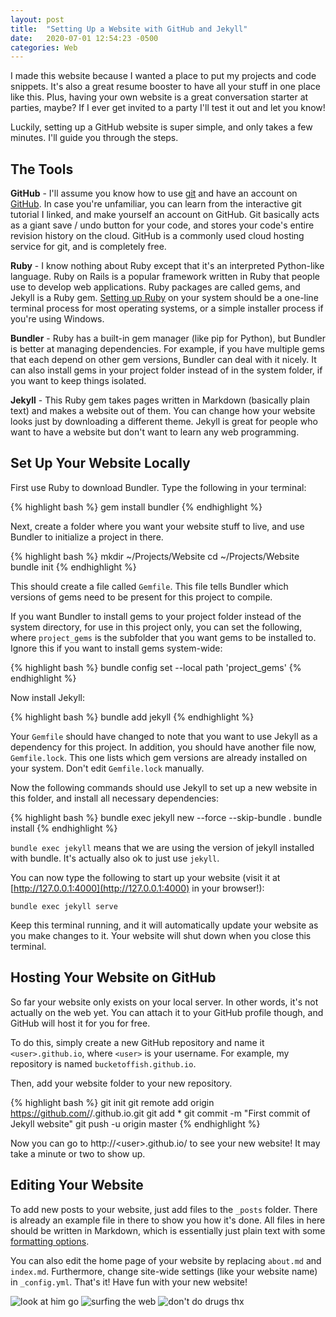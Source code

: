 ```yaml
---
layout: post
title:  "Setting Up a Website with GitHub and Jekyll"
date:   2020-07-01 12:54:23 -0500
categories: Web
---
```

I made this website because I wanted a place to put my projects and code snippets. It's also a great resume booster to have all your stuff in one place like this. Plus, having your own website is a great conversation starter at parties, maybe? If I ever get invited to a party I'll test it out and let you know!

Luckily, setting up a GitHub website is super simple, and only takes a few minutes. I'll guide you through the steps.

## The Tools

**GitHub** - I'll assume you know how to use [git][git-tutorial] and have an account on [GitHub][github]. In case you're unfamiliar, you can learn from the interactive git tutorial I linked, and make yourself an account on GitHub. Git basically acts as a giant save / undo button for your code, and stores your code's entire revision history on the cloud. GitHub is a commonly used cloud hosting service for git, and is completely free.

**Ruby** - I know nothing about Ruby except that it's an interpreted Python-like language. Ruby on Rails is a popular framework written in Ruby that people use to develop web applications. Ruby packages are called gems, and Jekyll is a Ruby gem. [Setting up Ruby][ruby-install] on your system should be a one-line terminal process for most operating systems, or a simple installer process if you're using Windows.

**Bundler** - Ruby has a built-in gem manager (like pip for Python), but Bundler is better at managing dependencies. For example, if you have multiple gems that each depend on other gem versions, Bundler can deal with it nicely. It can also install gems in your project folder instead of in the system folder, if you want to keep things isolated.

**Jekyll** - This Ruby gem takes pages written in Markdown (basically plain text) and makes a website out of them. You can change how your website looks just by downloading a different theme. Jekyll is great for people who want to have a website but don't want to learn any web programming.

## Set Up Your Website Locally

First use Ruby to download Bundler. Type the following in your terminal:

{% highlight bash %}
gem install bundler
{% endhighlight %}

Next, create a folder where you want your website stuff to live, and use Bundler to initialize a project in there.

{% highlight bash %}
mkdir ~/Projects/Website
cd ~/Projects/Website
bundle init
{% endhighlight %}

This should create a file called `Gemfile`. This file tells Bundler which versions of gems need to be present for this project to compile.

If you want Bundler to install gems to your project folder instead of the system directory, for use in this project only, you can set the following, where `project_gems` is the subfolder that you want gems to be installed to. Ignore this if you want to install gems system-wide:

{% highlight bash %}
bundle config set --local path 'project_gems'
{% endhighlight %}

Now install Jekyll:

{% highlight bash %}
bundle add jekyll
{% endhighlight %}

Your `Gemfile` should have changed to note that you want to use Jekyll as a dependency for this project. In addition, you should have another file now, `Gemfile.lock`. This one lists which gem versions are already installed on your system. Don't edit `Gemfile.lock` manually.

Now the following commands should use Jekyll to set up a new website in this folder, and install all necessary dependencies:

{% highlight bash %}
bundle exec jekyll new --force --skip-bundle .
bundle install
{% endhighlight %}

`bundle exec jekyll` means that we are using the version of jekyll installed with bundle. It's actually also ok to just use `jekyll`.

You can now type the following to start up your website (visit it at [http://127.0.0.1:4000](http://127.0.0.1:4000) in your browser!):

`bundle exec jekyll serve`

Keep this terminal running, and it will automatically update your website as you make changes to it. Your website will shut down when you close this terminal.

## Hosting Your Website on GitHub

So far your website only exists on your local server. In other words, it's not actually on the web yet. You can attach it to your GitHub profile though, and GitHub will host it for you for free.

To do this, simply create a new GitHub repository and name it `<user>.github.io`, where `<user>` is your username. For example, my repository is named `bucketoffish.github.io`.

Then, add your website folder to your new repository.

{% highlight bash %}
git init
git remote add origin https://github.com/<user>/<user>.github.io.git
git add *
git commit -m "First commit of Jekyll website"
git push -u origin master
{% endhighlight %}

Now you can go to http://\<user\>.github.io/ to see your new website! It may take a minute or two to show up.

## Editing Your Website

To add new posts to your website, just add files to the `_posts` folder. There is already an example file in there to show you how it's done. All files in here should be written in Markdown, which is essentially just plain text with some [formatting options][markdown].

You can also edit the home page of your website by replacing `about.md` and `index.md`. Furthermore, change site-wide settings (like your website name) in `_config.yml`. That's it! Have fun with your new website!

![look at him go](/img/2020-07-01/dancing_baby.gif)
![surfing the web](/img/2020-07-01/win_explorer.gif)
![don't do drugs thx](/img/2020-07-01/smiley.gif)

[git-tutorial]: https://learngitbranching.js.org/
[github]: https://github.com/
[ruby-install]: https://www.ruby-lang.org/en/documentation/installation/
[markdown]: https://www.markdownguide.org/cheat-sheet/
